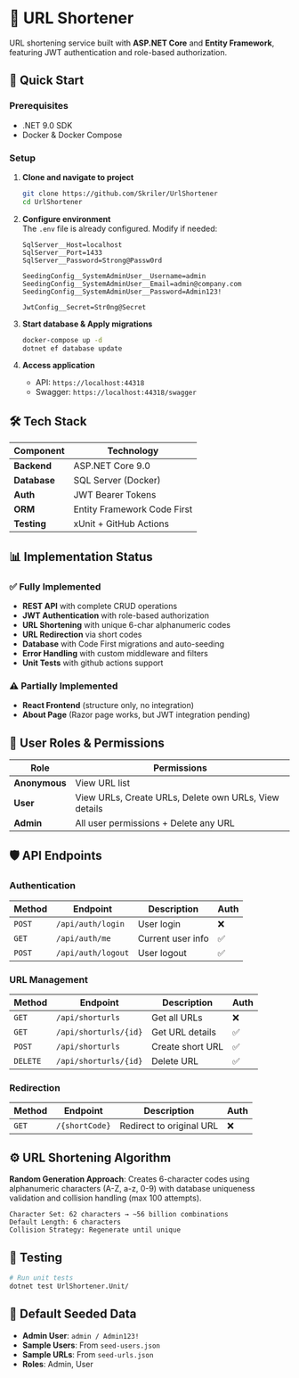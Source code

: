 # 🔗 URL Shortener

URL shortening service built with **ASP.NET Core** and **Entity Framework**, featuring JWT authentication and role-based authorization.

## 🚀 Quick Start

### Prerequisites

- .NET 9.0 SDK
- Docker & Docker Compose

### Setup

1. **Clone and navigate to project**

   ```bash
   git clone https://github.com/Skriler/UrlShortener
   cd UrlShortener
   ```

2. **Configure environment**  
   The `.env` file is already configured. Modify if needed:

   ```env
   SqlServer__Host=localhost
   SqlServer__Port=1433
   SqlServer__Password=Strong@Passw0rd

   SeedingConfig__SystemAdminUser__Username=admin
   SeedingConfig__SystemAdminUser__Email=admin@company.com
   SeedingConfig__SystemAdminUser__Password=Admin123!

   JwtConfig__Secret=Str0ng@Secret
   ```

3. **Start database & Apply migrations**

   ```bash
   docker-compose up -d
   dotnet ef database update
   ```

4. **Access application**
   - API: `https://localhost:44318`
   - Swagger: `https://localhost:44318/swagger`

## 🛠 Tech Stack

| Component    | Technology                  |
| ------------ | --------------------------- |
| **Backend**  | ASP.NET Core 9.0            |
| **Database** | SQL Server (Docker)         |
| **Auth**     | JWT Bearer Tokens           |
| **ORM**      | Entity Framework Code First |
| **Testing**  | xUnit + GitHub Actions      |

## 📊 Implementation Status

### ✅ Fully Implemented

- **REST API** with complete CRUD operations
- **JWT Authentication** with role-based authorization
- **URL Shortening** with unique 6-char alphanumeric codes
- **URL Redirection** via short codes
- **Database** with Code First migrations and auto-seeding
- **Error Handling** with custom middleware and filters
- **Unit Tests** with github actions support

### ⚠️ Partially Implemented

- **React Frontend** (structure only, no integration)
- **About Page** (Razor page works, but JWT integration pending)

## 🔐 User Roles & Permissions

| Role          | Permissions                                           |
| ------------- | ----------------------------------------------------- |
| **Anonymous** | View URL list                                         |
| **User**      | View URLs, Create URLs, Delete own URLs, View details |
| **Admin**     | All user permissions + Delete any URL                 |

## 🛡 API Endpoints

### Authentication

| Method | Endpoint           | Description       | Auth |
| ------ | ------------------ | ----------------- | ---- |
| `POST` | `/api/auth/login`  | User login        | ❌   |
| `GET`  | `/api/auth/me`     | Current user info | ✅   |
| `POST` | `/api/auth/logout` | User logout       | ✅   |

### URL Management

| Method   | Endpoint              | Description      | Auth |
| -------- | --------------------- | ---------------- | ---- |
| `GET`    | `/api/shorturls`      | Get all URLs     | ❌   |
| `GET`    | `/api/shorturls/{id}` | Get URL details  | ✅   |
| `POST`   | `/api/shorturls`      | Create short URL | ✅   |
| `DELETE` | `/api/shorturls/{id}` | Delete URL       | ✅   |

### Redirection

| Method | Endpoint       | Description              | Auth |
| ------ | -------------- | ------------------------ | ---- |
| `GET`  | `/{shortCode}` | Redirect to original URL | ❌   |

## ⚙️ URL Shortening Algorithm

**Random Generation Approach**: Creates 6-character codes using alphanumeric characters (A-Z, a-z, 0-9) with database uniqueness validation and collision handling (max 100 attempts).

```
Character Set: 62 characters → ~56 billion combinations
Default Length: 6 characters
Collision Strategy: Regenerate until unique
```

## 🧪 Testing

```bash
# Run unit tests
dotnet test UrlShortener.Unit/
```

## 📝 Default Seeded Data

- **Admin User**: `admin / Admin123!`
- **Sample Users**: From `seed-users.json`
- **Sample URLs**: From `seed-urls.json`
- **Roles**: Admin, User
